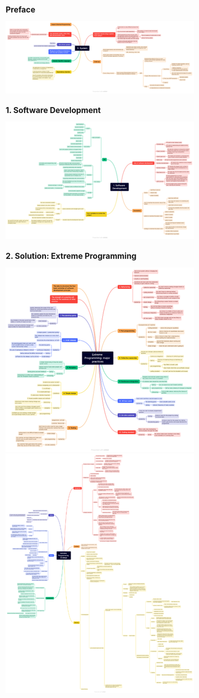 ## Preface
![xp-preface](../mindmap/xp-0.png)

## 1. Software Development

![xp-1](../mindmap/xp-1.png)
## 2. Solution: Extreme Programming
![xp-2-1](../mindmap/xp-2-1.png)
![xp-2-2](../mindmap/xp-2-2.png)